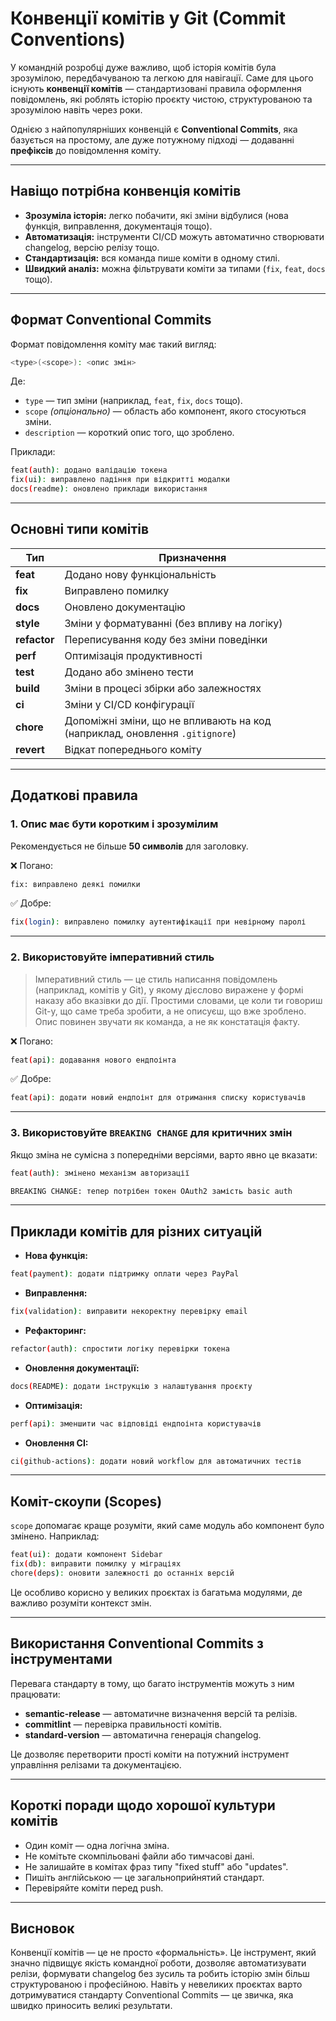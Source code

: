 # Конвенції комітів у Git (Commit Conventions)

У командній розробці дуже важливо, щоб історія комітів була зрозумілою, передбачуваною та легкою для навігації. Саме для
цього існують **конвенції комітів** — стандартизовані правила оформлення повідомлень, які роблять історію проєкту
чистою, структурованою та зрозумілою навіть через роки.

Однією з найпопулярніших конвенцій є **Conventional Commits**, яка базується на простому, але дуже потужному підході —
додаванні **префіксів** до повідомлення коміту.

---

## Навіщо потрібна конвенція комітів

- **Зрозуміла історія:** легко побачити, які зміни відбулися (нова функція, виправлення, документація тощо).
- **Автоматизація:** інструменти CI/CD можуть автоматично створювати changelog, версію релізу тощо.
- **Стандартизація:** вся команда пише коміти в одному стилі.
- **Швидкий аналіз:** можна фільтрувати коміти за типами (`fix`, `feat`, `docs` тощо).

---

## Формат Conventional Commits

Формат повідомлення коміту має такий вигляд:

```bash
<type>(<scope>): <опис змін>
```

Де:

- `type` — тип зміни (наприклад, `feat`, `fix`, `docs` тощо).
- `scope` *(опціонально)* — область або компонент, якого стосуються зміни.
- `description` — короткий опис того, що зроблено.

Приклади:

```bash
feat(auth): додано валідацію токена
fix(ui): виправлено падіння при відкритті модалки
docs(readme): оновлено приклади використання
```

---

## Основні типи комітів

| Тип          | Призначення                                                                 |
|--------------|-----------------------------------------------------------------------------|
| **feat**     | Додано нову функціональність                                                |
| **fix**      | Виправлено помилку                                                          |
| **docs**     | Оновлено документацію                                                       |
| **style**    | Зміни у форматуванні (без впливу на логіку)                                 |
| **refactor** | Переписування коду без зміни поведінки                                      |
| **perf**     | Оптимізація продуктивності                                                  |
| **test**     | Додано або змінено тести                                                    |
| **build**    | Зміни в процесі збірки або залежностях                                      |
| **ci**       | Зміни у CI/CD конфігурації                                                  |
| **chore**    | Допоміжні зміни, що не впливають на код (наприклад, оновлення `.gitignore`) |
| **revert**   | Відкат попереднього коміту                                                  |

---

## Додаткові правила

### 1. Опис має бути коротким і зрозумілим

Рекомендується не більше **50 символів** для заголовку.

❌ Погано:

```bash
fix: виправлено деякі помилки
```

✅ Добре:

```bash
fix(login): виправлено помилку аутентифікації при невірному паролі
```

---

### 2. Використовуйте імперативний стиль

> Імперативний стиль — це стиль написання повідомлень (наприклад, комітів у Git), у якому дієслово виражене у формі
> наказу або вказівки до дії. Простими словами, це коли ти говориш Git-у, що саме треба зробити, а не описуєш, що вже
> зроблено. Опис повинен звучати як команда, а не як констатація факту.

❌ Погано:

```bash
feat(api): додавання нового ендпоінта
```

✅ Добре:

```bash
feat(api): додати новий ендпоінт для отримання списку користувачів
```

---

### 3. Використовуйте `BREAKING CHANGE` для критичних змін

Якщо зміна не сумісна з попередніми версіями, варто явно це вказати:

```bash
feat(auth): змінено механізм авторизації

BREAKING CHANGE: тепер потрібен токен OAuth2 замість basic auth
```

---

## Приклади комітів для різних ситуацій

- **Нова функція:**

```bash
feat(payment): додати підтримку оплати через PayPal
```

- **Виправлення:**

```bash
fix(validation): виправити некоректну перевірку email
```

- **Рефакторинг:**

```bash
refactor(auth): спростити логіку перевірки токена

```

- **Оновлення документації:**

```bash
docs(README): додати інструкцію з налаштування проєкту
```

- **Оптимізація:**

```bash
perf(api): зменшити час відповіді ендпоінта користувачів
```

- **Оновлення CI:**

```bash
ci(github-actions): додати новий workflow для автоматичних тестів
```

---

## Коміт-скоупи (Scopes)

`scope` допомагає краще розуміти, який саме модуль або компонент було змінено. Наприклад:

```bash
feat(ui): додати компонент Sidebar
fix(db): виправити помилку у міграціях
chore(deps): оновити залежності до останніх версій
```

Це особливо корисно у великих проєктах із багатьма модулями, де важливо розуміти контекст змін.

---

## Використання Conventional Commits з інструментами

Перевага стандарту в тому, що багато інструментів можуть з ним працювати:

- **semantic-release** — автоматичне визначення версій та релізів.
- **commitlint** — перевірка правильності комітів.
- **standard-version** — автоматична генерація changelog.

Це дозволяє перетворити прості коміти на потужний інструмент управління релізами та документацією.

---

## Короткі поради щодо хорошої культури комітів

- Один коміт — одна логічна зміна.
- Не комітьте скомпільовані файли або тимчасові дані.
- Не залишайте в комітах фраз типу "fixed stuff" або "updates".
- Пишіть англійською — це загальноприйнятий стандарт.
- Перевіряйте коміти перед push.

---

## Висновок

Конвенції комітів — це не просто «формальність». Це інструмент, який значно підвищує якість командної роботи, дозволяє
автоматизувати релізи, формувати changelog без зусиль та робить історію змін більш структурованою і професійною. Навіть
у невеликих проєктах варто дотримуватися стандарту Conventional Commits — це звичка, яка швидко приносить великі
результати.
